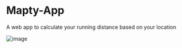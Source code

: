 # Mapty-App
A web app to calculate your running distance based on your location

![image](https://user-images.githubusercontent.com/52618403/153158296-37d20a3a-efd3-4c91-94dd-75fa1bbdd802.png)

